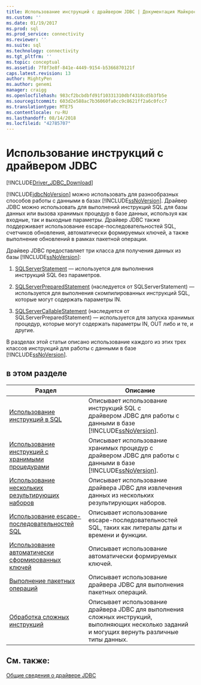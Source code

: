 ```yaml
---
title: Использование инструкций с драйвером JDBC | Документация Майкрософт
ms.custom: ''
ms.date: 01/19/2017
ms.prod: sql
ms.prod_service: connectivity
ms.reviewer: ''
ms.suite: sql
ms.technology: connectivity
ms.tgt_pltfrm: ''
ms.topic: conceptual
ms.assetid: 7f8f3e8f-841e-4449-9154-b5366870121f
caps.latest.revision: 13
author: MightyPen
ms.author: genemi
manager: craigg
ms.openlocfilehash: 983cf2bcbdbfd91f10331310dbf4318cd5b3fb5e
ms.sourcegitcommit: 603d2e588ac7b36060fa0cc9c8621ff2a6c0fcc7
ms.translationtype: MTE75
ms.contentlocale: ru-RU
ms.lasthandoff: 08/14/2018
ms.locfileid: "42785707"
---
```

# <a name="using-statements-with-the-jdbc-driver"></a>Использование инструкций с драйвером JDBC

[!INCLUDE[Driver_JDBC_Download](../../includes/driver_jdbc_download.md)]

[!INCLUDE[jdbcNoVersion](../../includes/jdbcnoversion_md.md)] можно использовать для разнообразных способов работы с данными в базах [!INCLUDE[ssNoVersion](../../includes/ssnoversion-md.md)]. Драйвер JDBC можно использовать для выполнений инструкций SQL для базы данных или вызова хранимых процедур в базе данных, используя как входные, так и выходные параметры. Драйвер JDBC также поддерживает использование escape-последовательностей SQL, счетчиков обновления, автоматически формируемых ключей, а также выполнение обновлений в рамках пакетной операции.  
  
Драйвер JDBC предоставляет три класса для получения данных из базы [!INCLUDE[ssNoVersion](../../includes/ssnoversion-md.md)]:  
  
1. [SQLServerStatement](../../connect/jdbc/reference/sqlserverstatement-class.md) — используется для выполнения инструкций SQL без параметров.  
  
2. [SQLServerPreparedStatement](../../connect/jdbc/reference/sqlserverpreparedstatement-class.md) (наследуется от SQLServerStatement) — используется для выполнения скомпилированных инструкций SQL, которые могут содержать параметры IN.  
  
3. [SQLServerCallableStatement](../../connect/jdbc/reference/sqlservercallablestatement-class.md) (наследуется от SQLServerPreparedStatement) — используется для запуска хранимых процедур, которые могут содержать параметры IN, OUT либо и те, и другие.  
  
 В разделах этой статьи описано использование каждого из этих трех классов инструкций для работы с данными в базе [!INCLUDE[ssNoVersion](../../includes/ssnoversion-md.md)].  
  
## <a name="in-this-section"></a>в этом разделе  

| Раздел                                                                                                    | Описание                                                                                                                                            |
| -------------------------------------------------------------------------------------------------------- | ------------------------------------------------------------------------------------------------------------------------------------------------------ |
| [Использование инструкций в SQL](../../connect/jdbc/using-statements-with-sql.md)                             | Описывает использование инструкций SQL с драйвером JDBC для работы с данными в базе [!INCLUDE[ssNoVersion](../../includes/ssnoversion-md.md)].    |
| [Использование инструкций с хранимыми процедурами](../../connect/jdbc/using-statements-with-stored-procedures.md) | Описывает использование хранимых процедур с драйвером JDBC для работы с данными в базе [!INCLUDE[ssNoVersion](../../includes/ssnoversion-md.md)]. |
| [Использование нескольких результирующих наборов](../../connect/jdbc/using-multiple-result-sets.md)                           | Описывает использование драйвера JDBC для извлечения данных из нескольких результирующих наборов.                                                                       |
| [Использование escape-последовательностей SQL](../../connect/jdbc/using-sql-escape-sequences.md)                           | Описывает использование escape-последовательностей SQL, таких как литералы даты и времени и функции.                                                               |
| [Использование автоматически сформированных ключей](../../connect/jdbc/using-auto-generated-keys.md)                             | Описывает использование автоматически формируемых ключей.                                                                                                     |
| [Выполнение пакетных операций](../../connect/jdbc/performing-batch-operations.md)                         | Описывает использование драйвера JDBC для выполнения пакетных операций.                                                                                      |
| [Обработка сложных инструкций](../../connect/jdbc/handling-complex-statements.md)                         | Описывает использование драйвера JDBC для выполнения сложных инструкций, выполняющих несколько заданий и могущих вернуть различные типы данных.               |
  
## <a name="see-also"></a>См. также:

[Общие сведения о драйвере JDBC](../../connect/jdbc/overview-of-the-jdbc-driver.md)  
